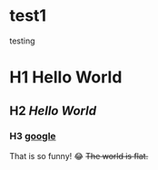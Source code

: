 # test1
testing
# H1 	**Hello World**
## H2 *Hello World*
### H3 [google](https://www.google.com)
That is so funny! :joy:
	~~The world is flat.~~
